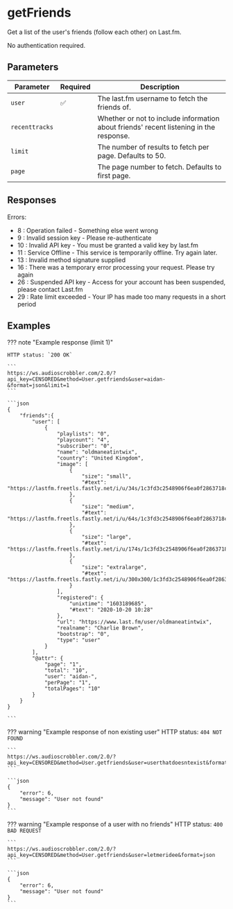 # getFriends

Get a list of the user's friends (follow each other) on Last.fm.

No authentication required.

## Parameters
| Parameter      | Required           | Description                                            |
| -------------- | ------------------ | ------------------------------------------------------ |
| `user`         | :white_check_mark: | The last.fm username to fetch the friends of.
| `recenttracks` |                    | Whether or not to include information about friends' recent listening in the response.
| `limit`        |                    | The number of results to fetch per page. Defaults to 50.
| `page`         |                    | The page number to fetch. Defaults to first page.


## Responses
Errors:

- 8 : Operation failed - Something else went wrong  
- 9 : Invalid session key - Please re-authenticate  
- 10 : Invalid API key - You must be granted a valid key by last.fm  
- 11 : Service Offline - This service is temporarily offline. Try again later.  
- 13 : Invalid method signature supplied  
- 16 : There was a temporary error processing your request. Please try again  
- 26 : Suspended API key - Access for your account has been suspended, please contact Last.fm  
- 29 : Rate limit exceeded - Your IP has made too many requests in a short period  


## Examples
??? note "Example response (limit 1)"

    HTTP status: `200 OK`

    ```
    https://ws.audioscrobbler.com/2.0/?api_key=CENSORED&method=User.getfriends&user=aidan-&format=json&limit=1
    ```

    ```json
    {
        "friends":{
            "user": [
                {
                    "playlists": "0",
                    "playcount": "4",
                    "subscriber": "0",
                    "name": "oldmaneatintwix",
                    "country": "United Kingdom",
                    "image": [
                        {
                            "size": "small",
                            "#text": "https://lastfm.freetls.fastly.net/i/u/34s/1c3fd3c2548906f6ea0f2863718c2668.png"
                        },
                        {
                            "size": "medium",
                            "#text": "https://lastfm.freetls.fastly.net/i/u/64s/1c3fd3c2548906f6ea0f2863718c2668.png"
                        },
                        {
                            "size": "large",
                            "#text": "https://lastfm.freetls.fastly.net/i/u/174s/1c3fd3c2548906f6ea0f2863718c2668.png"
                        },
                        {
                            "size": "extralarge",
                            "#text": "https://lastfm.freetls.fastly.net/i/u/300x300/1c3fd3c2548906f6ea0f2863718c2668.png"
                        }
                    ],
                    "registered": {
                        "unixtime": "1603189685",
                        "#text": "2020-10-20 10:28"
                    },
                    "url": "https://www.last.fm/user/oldmaneatintwix",
                    "realname": "Charlie Brown",
                    "bootstrap": "0",
                    "type": "user"
                }
            ],
            "@attr": {
                "page": "1",
                "total": "10",
                "user": "aidan-",
                "perPage": "1",
                "totalPages": "10"
            }
        }
    }
    
    ```



??? warning "Example response of non existing user"
    HTTP status: `404 NOT FOUND`

    ```
    https://ws.audioscrobbler.com/2.0/?api_key=CENSORED&method=User.getfriends&user=userthatdoesntexist&format=json
    ```

    ```json
    {
        "error": 6,
        "message": "User not found"
    }
    ```

??? warning "Example response of a user with no friends"
    HTTP status: `400 BAD REQUEST`

    ```
    https://ws.audioscrobbler.com/2.0/?api_key=CENSORED&method=User.getfriends&user=letmeridee&format=json
    ```

    ```json
    {
        "error": 6,
        "message": "User not found"
    }
    ```
